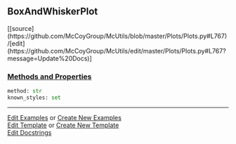 ## <a id="McUtils.Plots.Plots.BoxAndWhiskerPlot">BoxAndWhiskerPlot</a> 
<div class="docs-source-link" markdown="1">
[[source](https://github.com/McCoyGroup/McUtils/blob/master/Plots/Plots.py#L767)/[edit](https://github.com/McCoyGroup/McUtils/edit/master/Plots/Plots.py#L767?message=Update%20Docs)]
</div>



<div class="collapsible-section">
 <div class="collapsible-section collapsible-section-header" markdown="1">
 
### <a class="collapse-link" data-toggle="collapse" href="#methods">Methods and Properties</a> <a class="float-right" data-toggle="collapse" href="#methods"><i class="fa fa-chevron-down"></i></a>

 </div>
 <div class="collapsible-section collapsible-section-body collapse" id="methods" markdown="1">

```python
method: str
known_styles: set
```


 </div>
</div>




___

[Edit Examples](https://github.com/McCoyGroup/McUtils/edit/gh-pages/ci/examples/McUtils/Plots/Plots/BoxAndWhiskerPlot.md) or 
[Create New Examples](https://github.com/McCoyGroup/McUtils/new/gh-pages/?filename=ci/examples/McUtils/Plots/Plots/BoxAndWhiskerPlot.md) <br/>
[Edit Template](https://github.com/McCoyGroup/McUtils/edit/gh-pages/ci/docs/McUtils/Plots/Plots/BoxAndWhiskerPlot.md) or 
[Create New Template](https://github.com/McCoyGroup/McUtils/new/gh-pages/?filename=ci/docs/templates/McUtils/Plots/Plots/BoxAndWhiskerPlot.md) <br/>
[Edit Docstrings](https://github.com/McCoyGroup/McUtils/edit/master/Plots/Plots.py#L767?message=Update%20Docs)